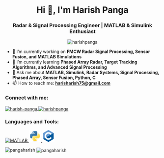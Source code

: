 <h1 align="center">Hi 👋, I'm Harish Panga</h1>
<h3 align="center">Radar & Signal Processing Engineer | MATLAB & Simulink Enthusiast</h3>

<p align="center">
  <img src="https://upload.wikimedia.org/wikipedia/commons/2/21/Matlab_Logo.png" alt="harishpanga" width="400" height="200" />
</p>

- 🔭 I’m currently working on **FMCW Radar Signal Processing, Sensor Fusion, and MATLAB Simulations**
- 🌱 I’m currently learning **Phased Array Radar, Target Tracking Algorithms, and Advanced Signal Processing**
- 💬 Ask me about **MATLAB, Simulink, Radar Systems, Signal Processing, Phased Array, Sensor Fusion, Python, C**
- 📫 How to reach me: **harisharish75@gmail.com**

<h3 align="left">Connect with me:</h3>
<p align="left">
  <a href="https://linkedin.com/in/harish-panga" target="blank">
    <img align="center" src="https://raw.githubusercontent.com/rahuldkjain/github-profile-readme-generator/master/src/images/icons/Social/linked-in-alt.svg" alt="harish-panga" height="30" width="40" />
  </a>
  <a href="https://kaggle.com/harishpanga" target="blank">
    <img align="center" src="https://raw.githubusercontent.com/rahuldkjain/github-profile-readme-generator/master/src/images/icons/Social/kaggle.svg" alt="harishpanga" height="30" width="40" />
  </a>
</p>

<h3 align="left">Languages and Tools:</h3>
<p align="left">
  <a href="https://www.mathworks.com/" target="_blank" rel="noreferrer">
    <img src="https://en.wikipedia.org/wiki/Simulink#/media/File:Simulink_Logo_(non-wordmark).png" alt="MATLAB" width="40" height="40"/>
  </a>
  <a href="https://www.python.org" target="_blank" rel="noreferrer">
    <img src="https://raw.githubusercontent.com/devicons/devicon/master/icons/python/python-original.svg" alt="Python" width="40" height="40"/>
  </a>
  <a href="https://www.cprogramming.com/" target="_blank" rel="noreferrer">
    <img src="https://raw.githubusercontent.com/devicons/devicon/master/icons/c/c-original.svg" alt="C" width="40" height="40"/>
  </a>

</p>

<p><img align="left" src="https://github-readme-stats.vercel.app/api/top-langs?username=pangaharish&show_icons=true&locale=en&layout=compact" alt="pangaharish" /></p>

<p>&nbsp;<img align="center" src="https://github-readme-stats.vercel.app/api?username=pangaharish&show_icons=true&locale=en" alt="pangaharish" /></p>
